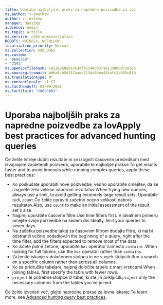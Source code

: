 ```yaml
---
title: Uporaba najboljših praks za napredne poizvedbe za lov
ms.author: v-jmathew
author: v-jmathew
manager: dansimp
audience: Admin
ms.topic: article
ms.service: o365-administration
ROBOTS: NOINDEX, NOFOLLOW
localization_priority: Normal
ms.collection: Adm_O365
ms.custom:
- "9000760"
- "7391"
ms.openlocfilehash: cd13e2e8801db3df91140ce371813d900d72e38b
ms.sourcegitcommit: bd6a9cb5d357baee5134c0dea430afc2a035c810
ms.translationtype: MT
ms.contentlocale: sl-SI
ms.lasthandoff: 03/09/2021
ms.locfileid: "50696083"
---
```

# <a name="apply-best-practices-for-advanced-hunting-queries"></a><span data-ttu-id="4e576-102">Uporaba najboljših praks za napredne poizvedbe za lov</span><span class="sxs-lookup"><span data-stu-id="4e576-102">Apply best practices for advanced hunting queries</span></span>

<span data-ttu-id="4e576-103">Če želite hitreje dobiti rezultate in se izogniti časovnim presledkom med izvajanjem zapletenih poizvedb, uporabite te najboljše prakse:</span><span class="sxs-lookup"><span data-stu-id="4e576-103">To get results faster and to avoid timeouts while running complex queries, apply these best practices:</span></span>

- <span data-ttu-id="4e576-104">Ko poskušate uporabiti nove poizvedbe, vedno uporabite omejitev, da se izognete zelo velikim naborom rezultatov.</span><span class="sxs-lookup"><span data-stu-id="4e576-104">When trying new queries, always use a limit, to avoid getting extremely large result sets.</span></span> <span data-ttu-id="4e576-105">Uporabite tudi, `count` Če želite opraviti začetno oceno velikosti nabora rezultatov.</span><span class="sxs-lookup"><span data-stu-id="4e576-105">Also, use `count` to make an initial assessment of the result set's size.</span></span>
- <span data-ttu-id="4e576-106">Najprej uporabite časovne filtre.</span><span class="sxs-lookup"><span data-stu-id="4e576-106">Use time filters first.</span></span> <span data-ttu-id="4e576-107">V idealnem primeru omejite svoje poizvedbe na sedem dni.</span><span class="sxs-lookup"><span data-stu-id="4e576-107">Ideally, limit your queries to seven days.</span></span>
- <span data-ttu-id="4e576-108">Na začetku poizvedbe takoj za časovnim filtrom dodajte filtre, ki naj bi odstranili večino podatkov.</span><span class="sxs-lookup"><span data-stu-id="4e576-108">In the beginning of a query, right after the time filter, add the filters expected to remove most of the data.</span></span>
- <span data-ttu-id="4e576-109">Ko iščete polne žetone, uporabite `has` operator namesto `contains` .</span><span class="sxs-lookup"><span data-stu-id="4e576-109">When looking for full tokens, use the `has` operator rather than `contains`.</span></span>
- <span data-ttu-id="4e576-110">Zaženite iskanje v določenem stolpcu in ne v vseh stolpcih.</span><span class="sxs-lookup"><span data-stu-id="4e576-110">Run a search on a specific column rather than across all columns.</span></span>
- <span data-ttu-id="4e576-111">Ko se pridružite tabelam, najprej določite tabelo z manj vrsticami.</span><span class="sxs-lookup"><span data-stu-id="4e576-111">When joining tables, first specify the table with fewer rows.</span></span>
- <span data-ttu-id="4e576-112">`project` le potrebne stolpce iz tabel, ki ste jih priključili.</span><span class="sxs-lookup"><span data-stu-id="4e576-112">`project` only the necessary columns from the tables you've joined.</span></span>

<span data-ttu-id="4e576-113">Če želite izvedeti več, glejte [napredne prakse za lov](https://go.microsoft.com/fwlink/?linkid=2144812)na iskanje.</span><span class="sxs-lookup"><span data-stu-id="4e576-113">To learn more, see [Advanced hunting query best practices](https://go.microsoft.com/fwlink/?linkid=2144812).</span></span>
